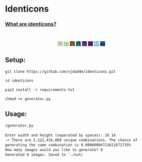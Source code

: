 # Identicons

### [What are identicons?](https://en.wikipedia.org/wiki/Identicon)

<br>

<p align="center">
<img src="out/8ce912648680d71af57e66c12831bd81373ae8e3f96b314a9d72dc2500e2fbc7.png" />
<img src="out/81728a5a6924c41000d9d5d5e547383848d868dc837ac5340705fcb210b7cc5f.png" />
<img src="out/83973af5fd4d8d08037adad6650679a52bdfa4305fdbd50b29af6b89bb3432c7.png" />
<img src="out/701223e3464c9deda23cedf21e72ae3dbc3762e74d3a4ce19ad9f7243ad37687.png" />
<img src="out/a39d7aefaa25bdeabcb7c21f52e24f65c68fb09d39fae1c800e2586bacefa2a3.png" />
<img src="out/dcb1cf83a6f43c515451cb47ddcc8597d516a10d8959ba679a2725a98af4b32f.png" />
<img src="out/f427d920e00524e960216affebb924ab5a66d0af11907277999b62fc0b93bfcc.png" />
<img src="out/fcebcda49cd43a533893f6f85959ba65c033ff54fab87919cd339f3dd43ed937.png" />
</p>

## Setup:

```
git clone https://github.com/vjdad4m/identicons.git
```
```
cd identicons
```
```
pip3 install -r requirements.txt
```
```
chmod +x generator.py
```

## Usage:

```
/generator.py

Enter width and height (separated by spaces): 16 16
-> There are 2,122,416,000 unique combinations. The chance of generating the same combination is 0.00000004711611672735%
How many images would you like to generate? 8
Generated 8 images. Saved to './out/
```
